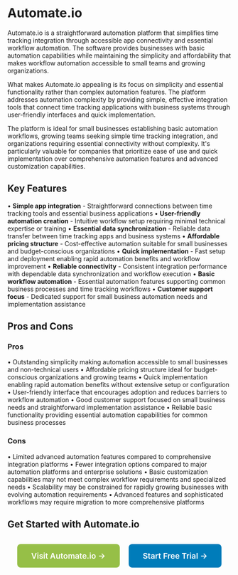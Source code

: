 # Automate.io

Automate.io is a straightforward automation platform that simplifies time tracking integration through accessible app connectivity and essential workflow automation. The software provides businesses with basic automation capabilities while maintaining the simplicity and affordability that makes workflow automation accessible to small teams and growing organizations.

What makes Automate.io appealing is its focus on simplicity and essential functionality rather than complex automation features. The platform addresses automation complexity by providing simple, effective integration tools that connect time tracking applications with business systems through user-friendly interfaces and quick implementation.

The platform is ideal for small businesses establishing basic automation workflows, growing teams seeking simple time tracking integration, and organizations requiring essential connectivity without complexity. It's particularly valuable for companies that prioritize ease of use and quick implementation over comprehensive automation features and advanced customization capabilities.

## Key Features

• **Simple app integration** - Straightforward connections between time tracking tools and essential business applications
• **User-friendly automation creation** - Intuitive workflow setup requiring minimal technical expertise or training
• **Essential data synchronization** - Reliable data transfer between time tracking apps and business systems
• **Affordable pricing structure** - Cost-effective automation suitable for small businesses and budget-conscious organizations
• **Quick implementation** - Fast setup and deployment enabling rapid automation benefits and workflow improvement
• **Reliable connectivity** - Consistent integration performance with dependable data synchronization and workflow execution
• **Basic workflow automation** - Essential automation features supporting common business processes and time tracking workflows
• **Customer support focus** - Dedicated support for small business automation needs and implementation assistance

## Pros and Cons

### Pros
• Outstanding simplicity making automation accessible to small businesses and non-technical users
• Affordable pricing structure ideal for budget-conscious organizations and growing teams
• Quick implementation enabling rapid automation benefits without extensive setup or configuration
• User-friendly interface that encourages adoption and reduces barriers to workflow automation
• Good customer support focused on small business needs and straightforward implementation assistance
• Reliable basic functionality providing essential automation capabilities for common business processes

### Cons
• Limited advanced automation features compared to comprehensive integration platforms
• Fewer integration options compared to major automation platforms and enterprise solutions
• Basic customization capabilities may not meet complex workflow requirements and specialized needs
• Scalability may be constrained for rapidly growing businesses with evolving automation requirements
• Advanced features and sophisticated workflows may require migration to more comprehensive platforms

## Get Started with Automate.io

<div style="text-align: center; margin: 2rem 0;">
  <a href="https://automate.io" target="_blank" rel="noopener noreferrer" style="display: inline-block; background: #96BF47; color: white; padding: 1rem 2rem; text-decoration: none; border-radius: 8px; font-weight: 600; font-size: 1.1rem; margin-right: 1rem;">Visit Automate.io →</a>
  <a href="https://automate.io/signup" target="_blank" rel="noopener noreferrer" style="display: inline-block; background: #007cba; color: white; padding: 1rem 2rem; text-decoration: none; border-radius: 8px; font-weight: 600; font-size: 1.1rem;">Start Free Trial →</a>
</div>